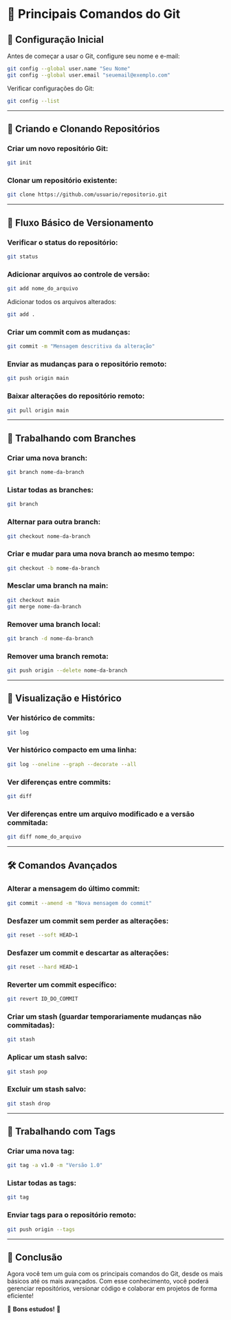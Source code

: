 # 🐙 Principais Comandos do Git

## 🔹 Configuração Inicial
Antes de começar a usar o Git, configure seu nome e e-mail:
```sh
git config --global user.name "Seu Nome"
git config --global user.email "seuemail@exemplo.com"
```
Verificar configurações do Git:
```sh
git config --list
```

---

## 📂 Criando e Clonando Repositórios

### Criar um novo repositório Git:
```sh
git init
```

### Clonar um repositório existente:
```sh
git clone https://github.com/usuario/repositorio.git
```

---

## 🚀 Fluxo Básico de Versionamento

### Verificar o status do repositório:
```sh
git status
```

### Adicionar arquivos ao controle de versão:
```sh
git add nome_do_arquivo
```
Adicionar todos os arquivos alterados:
```sh
git add .
```

### Criar um commit com as mudanças:
```sh
git commit -m "Mensagem descritiva da alteração"
```

### Enviar as mudanças para o repositório remoto:
```sh
git push origin main
```

### Baixar alterações do repositório remoto:
```sh
git pull origin main
```

---

## 🔀 Trabalhando com Branches

### Criar uma nova branch:
```sh
git branch nome-da-branch
```

### Listar todas as branches:
```sh
git branch
```

### Alternar para outra branch:
```sh
git checkout nome-da-branch
```

### Criar e mudar para uma nova branch ao mesmo tempo:
```sh
git checkout -b nome-da-branch
```

### Mesclar uma branch na main:
```sh
git checkout main
git merge nome-da-branch
```

### Remover uma branch local:
```sh
git branch -d nome-da-branch
```

### Remover uma branch remota:
```sh
git push origin --delete nome-da-branch
```

---

## 📌 Visualização e Histórico

### Ver histórico de commits:
```sh
git log
```

### Ver histórico compacto em uma linha:
```sh
git log --oneline --graph --decorate --all
```

### Ver diferenças entre commits:
```sh
git diff
```

### Ver diferenças entre um arquivo modificado e a versão commitada:
```sh
git diff nome_do_arquivo
```

---

## 🛠️ Comandos Avançados

### Alterar a mensagem do último commit:
```sh
git commit --amend -m "Nova mensagem do commit"
```

### Desfazer um commit sem perder as alterações:
```sh
git reset --soft HEAD~1
```

### Desfazer um commit e descartar as alterações:
```sh
git reset --hard HEAD~1
```

### Reverter um commit específico:
```sh
git revert ID_DO_COMMIT
```

### Criar um stash (guardar temporariamente mudanças não commitadas):
```sh
git stash
```

### Aplicar um stash salvo:
```sh
git stash pop
```

### Excluir um stash salvo:
```sh
git stash drop
```

---

## 🚀 Trabalhando com Tags

### Criar uma nova tag:
```sh
git tag -a v1.0 -m "Versão 1.0"
```

### Listar todas as tags:
```sh
git tag
```

### Enviar tags para o repositório remoto:
```sh
git push origin --tags
```

---

## 📌 Conclusão

Agora você tem um guia com os principais comandos do Git, desde os mais básicos até os mais avançados. Com esse conhecimento, você poderá gerenciar repositórios, versionar código e colaborar em projetos de forma eficiente!

🐙 **Bons estudos!** 🚀
